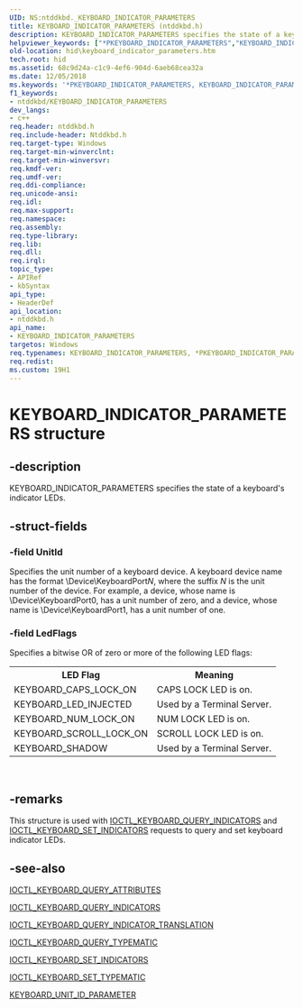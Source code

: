 ```yaml
---
UID: NS:ntddkbd._KEYBOARD_INDICATOR_PARAMETERS
title: KEYBOARD_INDICATOR_PARAMETERS (ntddkbd.h)
description: KEYBOARD_INDICATOR_PARAMETERS specifies the state of a keyboard's indicator LEDs.
helpviewer_keywords: ["*PKEYBOARD_INDICATOR_PARAMETERS","KEYBOARD_INDICATOR_PARAMETERS","KEYBOARD_INDICATOR_PARAMETERS structure [Human Input Devices]","PKEYBOARD_INDICATOR_PARAMETERS","PKEYBOARD_INDICATOR_PARAMETERS structure pointer [Human Input Devices]","hid.keyboard_indicator_parameters","kref_d0dd9f49-1ccb-444f-8dd6-243f6d150ab9.xml","ntddkbd/KEYBOARD_INDICATOR_PARAMETERS","ntddkbd/PKEYBOARD_INDICATOR_PARAMETERS"]
old-location: hid\keyboard_indicator_parameters.htm
tech.root: hid
ms.assetid: 68c9d24a-c1c9-4ef6-904d-6aeb68cea32a
ms.date: 12/05/2018
ms.keywords: '*PKEYBOARD_INDICATOR_PARAMETERS, KEYBOARD_INDICATOR_PARAMETERS, KEYBOARD_INDICATOR_PARAMETERS structure [Human Input Devices], PKEYBOARD_INDICATOR_PARAMETERS, PKEYBOARD_INDICATOR_PARAMETERS structure pointer [Human Input Devices], hid.keyboard_indicator_parameters, kref_d0dd9f49-1ccb-444f-8dd6-243f6d150ab9.xml, ntddkbd/KEYBOARD_INDICATOR_PARAMETERS, ntddkbd/PKEYBOARD_INDICATOR_PARAMETERS'
f1_keywords:
- ntddkbd/KEYBOARD_INDICATOR_PARAMETERS
dev_langs:
- c++
req.header: ntddkbd.h
req.include-header: Ntddkbd.h
req.target-type: Windows
req.target-min-winverclnt: 
req.target-min-winversvr: 
req.kmdf-ver: 
req.umdf-ver: 
req.ddi-compliance: 
req.unicode-ansi: 
req.idl: 
req.max-support: 
req.namespace: 
req.assembly: 
req.type-library: 
req.lib: 
req.dll: 
req.irql: 
topic_type:
- APIRef
- kbSyntax
api_type:
- HeaderDef
api_location:
- ntddkbd.h
api_name:
- KEYBOARD_INDICATOR_PARAMETERS
targetos: Windows
req.typenames: KEYBOARD_INDICATOR_PARAMETERS, *PKEYBOARD_INDICATOR_PARAMETERS
req.redist: 
ms.custom: 19H1
---
```


# KEYBOARD_INDICATOR_PARAMETERS structure


## -description


KEYBOARD_INDICATOR_PARAMETERS specifies the state of a keyboard's indicator LEDs.


## -struct-fields




### -field UnitId

Specifies the unit number of a keyboard device. A keyboard device name has the format \Device\KeyboardPort<i>N</i>, where the suffix <i>N </i>is the unit number of the device. For example, a device, whose name is \Device\KeyboardPort0, has a unit number of zero, and a device, whose name is \Device\KeyboardPort1, has a unit number of one. 


### -field LedFlags

Specifies a bitwise OR of zero or more of the following LED flags: 

<table>
<tr>
<th>LED Flag</th>
<th>Meaning</th>
</tr>
<tr>
<td>
KEYBOARD_CAPS_LOCK_ON

</td>
<td>
CAPS LOCK LED is on.

</td>
</tr>
<tr>
<td>
KEYBOARD_LED_INJECTED

</td>
<td>
Used by a Terminal Server. 

</td>
</tr>
<tr>
<td>
KEYBOARD_NUM_LOCK_ON

</td>
<td>
NUM LOCK LED is on.

</td>
</tr>
<tr>
<td>
KEYBOARD_SCROLL_LOCK_ON

</td>
<td>
SCROLL LOCK LED is on.

</td>
</tr>
<tr>
<td>
KEYBOARD_SHADOW

</td>
<td>
Used by a Terminal Server. 

</td>
</tr>
</table>
 


## -remarks



This structure is used with <a href="https://docs.microsoft.com/windows/desktop/api/ntddkbd/ni-ntddkbd-ioctl_keyboard_query_indicators">IOCTL_KEYBOARD_QUERY_INDICATORS</a> and <a href="https://docs.microsoft.com/windows/desktop/api/ntddkbd/ni-ntddkbd-ioctl_keyboard_set_indicators">IOCTL_KEYBOARD_SET_INDICATORS</a> requests to query and set keyboard indicator LEDs.




## -see-also




<a href="https://docs.microsoft.com/windows/desktop/api/ntddkbd/ni-ntddkbd-ioctl_keyboard_query_attributes">IOCTL_KEYBOARD_QUERY_ATTRIBUTES</a>



<a href="https://docs.microsoft.com/windows/desktop/api/ntddkbd/ni-ntddkbd-ioctl_keyboard_query_indicators">IOCTL_KEYBOARD_QUERY_INDICATORS</a>



<a href="https://docs.microsoft.com/windows/desktop/api/ntddkbd/ni-ntddkbd-ioctl_keyboard_query_indicator_translation">IOCTL_KEYBOARD_QUERY_INDICATOR_TRANSLATION</a>



<a href="https://docs.microsoft.com/windows/desktop/api/ntddkbd/ni-ntddkbd-ioctl_keyboard_query_typematic">IOCTL_KEYBOARD_QUERY_TYPEMATIC</a>



<a href="https://docs.microsoft.com/windows/desktop/api/ntddkbd/ni-ntddkbd-ioctl_keyboard_set_indicators">IOCTL_KEYBOARD_SET_INDICATORS</a>



<a href="https://docs.microsoft.com/windows/desktop/api/ntddkbd/ni-ntddkbd-ioctl_keyboard_set_typematic">IOCTL_KEYBOARD_SET_TYPEMATIC</a>



<a href="https://docs.microsoft.com/windows/desktop/api/ntddkbd/ns-ntddkbd-keyboard_unit_id_parameter">KEYBOARD_UNIT_ID_PARAMETER</a>
 

 

